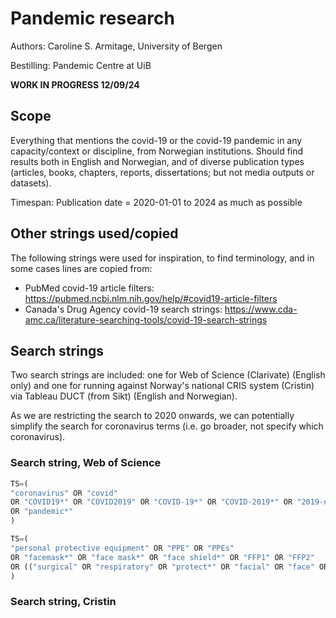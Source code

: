 # Pandemic research

Authors: Caroline S. Armitage, University of Bergen

Bestilling: Pandemic Centre at UiB

**WORK IN PROGRESS 12/09/24**

## Scope

Everything that mentions the covid-19 or the covid-19 pandemic in any capacity/context or discipline, from Norwegian institutions. Should find results both in English and Norwegian, and of diverse publication types (articles, books, chapters, reports, dissertations; but not media outputs or datasets).

Timespan: Publication date = 2020-01-01 to 2024 as much as possible

## Other strings used/copied

The following strings were used for inspiration, to find terminology, and in some cases lines are copied from:

- PubMed covid-19 article filters: https://pubmed.ncbi.nlm.nih.gov/help/#covid19-article-filters
- Canada's Drug Agency covid-19 search strings: https://www.cda-amc.ca/literature-searching-tools/covid-19-search-strings

## Search strings

Two search strings are included: one for Web of Science (Clarivate) (English only) and one for running against Norway's national CRIS system (Cristin) via Tableau DUCT (from Sikt) (English and Norwegian).

As we are restricting the search to 2020 onwards, we can potentially simplify the search for coronavirus terms (i.e. go broader, not specify which coronavirus). 

### Search string, Web of Science

```py
TS=(
"coronavirus" OR "covid"
OR "COVID19*" OR "COVID2019" OR "COVID-19*" OR "COVID-2019*" OR "2019-nCoV" OR "SARS-CoV-2019" OR "SARS-CoV-2" OR "SARS-CoV-19" OR "NCOV"
OR "pandemic*"
)
```

```py
TS=(
"personal protective equipment" OR "PPE" OR "PPEs"
OR "facemask*" OR "face mask*" OR "face shield*" OR "FFP1" OR "FFP2"
OR (("surgical" OR "respiratory" OR "protect*" OR "facial" OR "face" OR "N99" OR "N95" OR "N 99" OR "N 95") NEAR/3 "mask*")
)
```


### Search string, Cristin

```py

```
